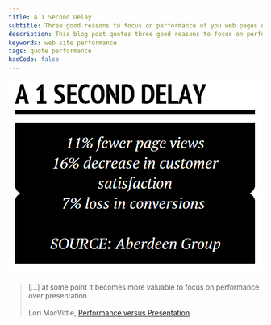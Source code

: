 ```yaml
---
title: A 1 Second Delay
subtitle: Three good reasons to focus on performance of you web pages over their presentation
description: This blog post quotes three good reasons to focus on performance of you web pages over their presentation.
keywords: web site performance
tags: quote performance
hasCode: false
---
```

<a href="https://devcentral.f5.com/blogs/us/performance-versus-presentation"><img src="/resources/a-1-second-delay/a-1-second-delay-by-aberdeen-group.png" alt="A 1 Second Delay"></a>

> [...] at some point it becomes more valuable to focus on performance over presentation.
<br/><br/>
>Lori MacVittie, [Performance versus Presentation](https://devcentral.f5.com/blogs/us/performance-versus-presentation)